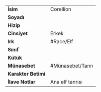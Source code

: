 |  |  |  
|---|---|  
| **İsim** | Corellion|  
| **Soyadı** | |  
| **Hizip** | |  
| **Cinsiyet** | Erkek|  
| **Irk** | #Race/Elf|  
| **Sınıf** | |  
| **Kütük** | |  
| **Münasebet** | #Münasebet/Tanrı|  
| **Karakter Betimi** | |  
| **İlave Notlar** | Ana elf tanrısı|  
